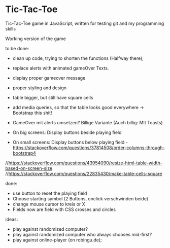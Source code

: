 # Tic-Tac-Toe
Tic-Tac-Toe game in JavaScript, written for testing git and my programming skills

Working version of the game

to be done:

- clean up code, trying to shorten the functions (Halfway there);
- replace alerts with animated gameOver Texts.
- display proper gameover message
- proper styling and design
- table bigger, but still have square cells
- add media queries, so that the table looks good everywhere
-> Bootstrap this shit!

- GameOver mit alerts umsetzen? Billige Variante (Auch billig: MIt Toasts)
- On big screens: Display buttons beside playing field
- On small screens: Display buttons below playing field
-https://stackoverflow.com/questions/37814508/order-columns-through-bootstrap4

//https://stackoverflow.com/questions/43954090/resize-html-table-width-based-on-screen-size
//https://stackoverflow.com/questions/22835430/make-table-cells-square


done:
- use button to reset the playing field
- Choose starting symbol (2 Buttons, onclick verschwinden beide)
- change mouse cursor to kreis or X
- Fields now are field with CSS crosses and circles

ideas:
- play against randomized computer?
- play against randomized computer who always chooses mid-first?
- play against online-player (on robingu.de);